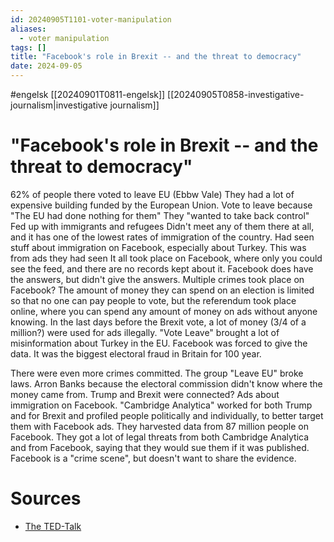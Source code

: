 ```yaml
---
id: 20240905T1101-voter-manipulation
aliases:
  - voter manipulation
tags: []
title: "Facebook's role in Brexit -- and the threat to democracy"
date: 2024-09-05
---
```


#engelsk [[20240901T0811-engelsk]] [[20240905T0858-investigative-journalism|investigative journalism]]

# "Facebook's role in Brexit -- and the threat to democracy"

62% of people there voted to leave EU (Ebbw Vale)
They had a lot of expensive building funded by the European Union.
Vote to leave because "The EU had done nothing for them"
They "wanted to take back control"
Fed up with immigrants and refugees
Didn't meet any of them there at all, and it has one of the lowest rates of immigration of the country.
Had seen stuff about immigration on Facebook, especially about Turkey.
This was from ads they had seen
It all took place on Facebook, where only you could see the feed, and there are no records kept about it.
Facebook does have the answers, but didn't give the answers.
Multiple crimes took place on Facebook?
The amount of money they can spend on an election is limited so that no one can pay people to vote, but the referendum took place online, where you can spend any amount of money on ads without anyone knowing.
In the last days before the Brexit vote, a lot of money (3/4 of a million?) were used for ads illegally. "Vote Leave" brought a lot of misinformation about Turkey in the EU.
Facebook was forced to give the data.
It was the biggest electoral fraud in Britain for 100 year.

There were even more crimes committed. The group "Leave EU" broke laws. Arron Banks because the electoral commission didn't know where the money came from.
Trump and Brexit were connected?
Ads about immigration on Facebook.
"Cambridge Analytica" worked for both Trump and for Brexit and profiled people politically and individually, to better target them with Facebook ads. They harvested data from 87 million people on Facebook.
They got a lot of legal threats from both Cambridge Analytica and from Facebook, saying that they would sue them if it was published.
Facebook is a "crime scene", but doesn't want to share the evidence.

# Sources

- [The TED-Talk](https://www.ted.com/talks/carole_cadwalladr_facebook_s_role_in_brexit_and_the_threat_to_democracy?subtitle=en)
